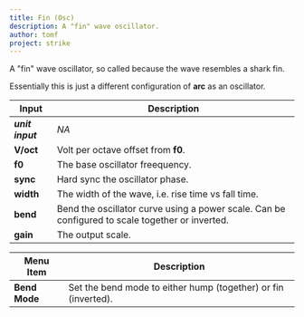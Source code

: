 ```yaml
---
title: Fin (Osc)
description: A "fin" wave oscillator.
author: tomf
project: strike
---
```


<md-img src="strike/fin.png" alt=""></md-img>
<md-img src="strike/fin-wave.png" alt=""></md-img>

A "fin" wave oscillator, so called because the wave resembles a shark fin.

Essentially this is just a different configuration of **arc** as an oscillator.

| Input            | Description                        |
| ---------------- | ---------------------------------- |
| **_unit input_** | _NA_  |
| **V/oct**         | Volt per octave offset from **f0**. |
| **f0**         | The base oscillator freequency. |
| **sync** | Hard sync the oscillator phase. |
| **width** | The width of the wave, i.e. rise time vs fall time. |
| **bend**            | Bend the oscillator curve using a power scale. Can be configured to scale together or inverted. |
| **gain** | The output scale. |

| Menu Item        | Description                        |
| ---------------- | ---------------------------------- |
| **Bend Mode** | Set the bend mode to either hump (together) or fin (inverted). |